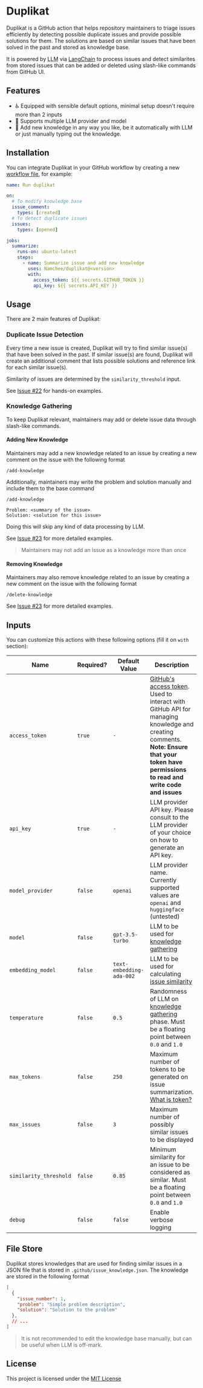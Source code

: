 # Duplikat

Duplikat is a GitHub action that helps repository maintainers to triage issues efficiently by detecting possible duplicate issues and provide possible solutions for them. The solutions are based on similar issues that have been solved in the past and stored as knowledge base.

It is powered by <abbr title="Large Language Model">LLM</abbr> via [LangChain](https://www.langchain.com/) to process issues and detect similarites from stored issues that can be added or deleted using slash-like commands from GitHub UI.

## Features

- ♿ Equipped with sensible default options, minimal setup doesn't require more than 2 inputs
- 🤝 Supports multiple LLM provider and model
- 🧠 Add new knowledge in any way you like, be it automatically with LLM or just manually typing out the knowledge.

## Installation

You can integrate Duplikat in your GitHub workflow by creating a new [workflow file](https://docs.github.com/en/actions/using-workflows/about-workflows), for example:

```yaml
name: Run duplikat

on:
  # To modify knowledge base
  issue_comment:
    types: [created]
  # To detect duplicate issues
  issues:
    types: [opened]

jobs:
  summarize:
    runs-on: ubuntu-latest
    steps:
      - name: Summarize issue and add new knowledge
        uses: Namchee/duplikat@<version>
        with:
          access_token: ${{ secrets.GITHUB_TOKEN }}
          api_key: ${{ secrets.API_KEY }}
```

## Usage

There are 2 main features of Duplikat:

### Duplicate Issue Detection

Every time a new issue is created, Duplikat will try to find similar issue(s) that have been solved in the past. If similar issue(s) are found, Duplikat will create an additional comment that lists possible solutions and reference link for each similar issue(s).

Similarity of issues are determined by the `similarity_threshold` input.

See [Issue #22](https://github.com/Namchee/duplikat/issues/22) for hands-on examples.

### Knowledge Gathering

To keep Duplikat relevant, maintainers may add or delete issue data through slash-like commands.

#### Adding New Knowledge

Maintainers may add a new knowledge related to an issue by creating a new comment on the issue with the following format

```
/add-knowledge
```

Additionally, maintainers may write the problem and solution manually and include them to the base command

```
/add-knowledge

Problem: <summary of the issue>
Solution: <solution for this issue>
```

Doing this will skip any kind of data processing by LLM.

See [Issue #23](https://github.com/Namchee/duplikat/issues/23) for more detailed examples.

> Maintainers may not add an issue as a knowledge more than once

#### Removing Knowledge

Maintainers may also remove knowledge related to an issue by creating a new comment on the issue with the following format

```
/delete-knowledge
```

See [Issue #23](https://github.com/Namchee/duplikat/issues/23) for more detailed examples.

## Inputs

You can customize this actions with these following options (fill it on `with` section):

| **Name** | **Required?** | **Default Value** | **Description** |
| -------- | ------------- | ----------------- | --------------- |
| `access_token` | `true` | `-` | [GitHub's access token](https://docs.github.com/en/authentication/keeping-your-account-and-data-secure/managing-your-personal-access-tokens). Used to interact with GitHub API for managing knowledge and creating comments. **Note: Ensure that your token have permissions to read and write code and issues**
| `api_key` | `true` | `-` | LLM provider API key. Please consult to the LLM provider of your choice on how to generate an API key. |
| `model_provider` | `false` | `openai` | LLM provider name. Currently supported values are `openai` and `huggingface` (untested) |
| `model` | `false` | `gpt-3.5-turbo` | LLM to be used for [knowledge gathering](#knowledge-gathering) |
| `embedding_model` | `false` | `text-embedding-ada-002` | LLM to be used for calculating [issue similarity](#duplicate-issue-detection) |
| `temperature` | `false` | `0.5` | Randomness of LLM on [knowledge gathering](#knowledge-gathering) phase. Must be a floating point between `0.0` and `1.0`
| `max_tokens` | `false` | `250` | Maximum number of tokens to be generated on issue summarization. [What is token?](https://help.openai.com/en/articles/4936856-what-are-tokens-and-how-to-count-them) |
| `max_issues` | `false` | `3` | Maximum number of possibly similar issues to be displayed |
| `similarity_threshold` | `false` | `0.85` | Minimum similarity for an issue to be considered as similar. Must be a floating point between `0.0` and `1.0` |
| `debug` | `false` | `false` | Enable verbose logging |




## File Store

Duplikat stores knowledges that are used for finding similar issues in a JSON file that is stored in `.github/issue_knowledge.json`. The knowledge are stored in the following format

```json
[
  {
    "issue_number": 1,
    "problem": "Simple problem description",
    "solution": "Solution to the problem"
  },
  // ...
]
```

> It is not recommended to edit the knowledge base manually, but can be useful when LLM is off-mark.

## License

This project is licensed under the [MIT License](./LICENSE)
